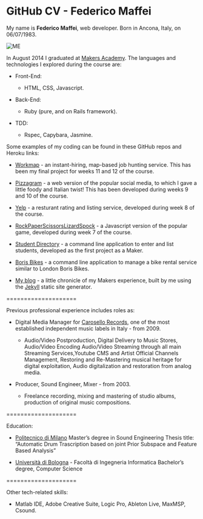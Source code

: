 GitHub CV - Federico Maffei
====================

My name is **Federico Maffei**, web developer. Born in Ancona, Italy, on 06/07/1983.

![ME](https://dl.dropboxusercontent.com/u/9315601/img/folto.png)

In August 2014 I graduated at [Makers Academy](http://www.makersacademy.com). The languages and technologies I explored during the course are:

* Front-End:

  * HTML, CSS, Javascript.

* Back-End:

  * Ruby (pure, and on Rails framework).

* TDD:

  * Rspec, Capybara, Jasmine.

Some examples of my coding can be found in these GitHub repos and Heroku links:

* [Workmap](link) - an instant-hiring, map-based job hunting service. This has been my final project for weeks 11 and 12 of the course.

* [Pizzagram](link) - a web version of the popular social media, to which I gave a little foody and Italian twist! This has been developed during weeks 9 and 10 of the course.

* [Yelp](link) - a resturant rating and listing service, developed during week 8 of the course.

* [RockPaperScissorsLizardSpock](link) - a Javascript version of the popular game, developed during week 7 of the course.

* [Student Directory](link) - a command line application to enter and list students, developed as the first project as a Maker.

* [Boris Bikes](link) - a command line application to manage a bike rental service similar to London Boris Bikes.

* [My blog](http://federicomaffei.github.io) - a little chronicle of my Makers experience, built by me using the [Jekyll](http://jekyllrb.com) static site generator.

====================

Previous professional experience includes roles as:

* Digital Media Manager for [Carosello Records](http://www.carosellorecords.com), one of the most established independent music labels in Italy - from 2009.
  * Audio/Video Postproduction, Digital Delivery to Music Stores, Audio/Video Encoding Audio/Video Streaming through all main Streaming Services,Youtube CMS and Artist Official Channels Management, Restoring and Re-Mastering musical heritage for digital exploitation, Audio digitalization and restoration from analog media.

* Producer, Sound Engineer, Mixer - from 2003.
  * Freelance recording, mixing and mastering of studio albums, production of original music compositions.

====================

Education:

* [Politecnico di Milano](link)
Master’s degree in Sound Engineering
Thesis title: “Automatic Drum Trascription based on joint Prior Subspace and Feature Based Analysis”

* [Università di Bologna](link) - Facoltà di Ingegneria Informatica
Bachelor’s degree, Computer Science

====================

Other tech-related skills:

* Matlab IDE, Adobe Creative Suite, Logic Pro, Ableton Live, MaxMSP, Csound.